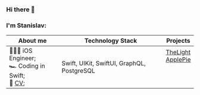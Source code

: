 ### Hi there 👋
### I'm Stanislav:

**About me** | **Technology Stack** | **Projects**
----------------------- | ----------------------- | -----------------------
🧑🏼‍💻 iOS Engineer;<br>🏎 Coding in Swift;<br>📄 <a href="https://github.com/stanislavleonchik/stanislavleonchik/blob/main/ios-dev-stanislav-leonchik.pdf">CV</a>;| Swift, UIKit, SwiftUI, GraphQL, PostgreSQL | [TheLight](https://github.com/stanislavleonchik/TheLight)<br>[ApplePie](https://github.com/stanislavleonchik/ApplePie)<br><br><br><br>
<!--
**stanislavleonchik/stanislavleonchik** is a ✨ _special_ ✨ repository because its `README.md` (this file) appears on your GitHub profile.

Here are some ideas to get you started:

- 🔭 I’m currently working on ...
- 🌱 I’m currently learning ...
- 👯 I’m looking to collaborate on ...
- 🤔 I’m looking for help with ...
- 💬 Ask me about ...
- 📫 How to reach me: ...
- 😄 Pronouns: ...
- ⚡ Fun fact: ...
-->
